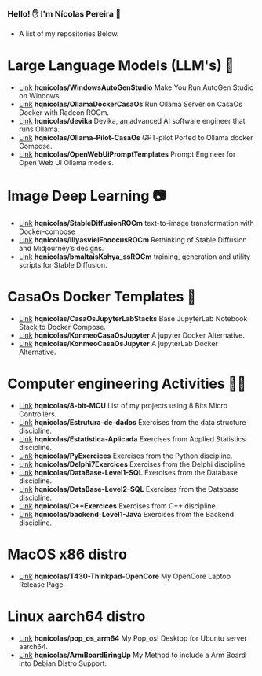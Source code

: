 ### Hello! ✋ I'm Nícolas Pereira 🍶

- A list of my repositories Below.
# Large Language Models (LLM's) 💬
- [Link](https://github.com/hqnicolas/WindowsAutoGenStudio) **hqnicolas/WindowsAutoGenStudio** Make You Run AutoGen Studio on Windows.
- [Link](https://github.com/hqnicolas/OllamaDockerCasaOs) **hqnicolas/OllamaDockerCasaOs** Run Ollama Server on CasaOs Docker with Radeon ROCm.
- [Link](https://github.com/hqnicolas/devika) **hqnicolas/devika** Devika, an advanced AI software engineer that runs Ollama.
- [Link](https://github.com/hqnicolas/Ollama-Pilot-CasaOs/tree/main) **hqnicolas/Ollama-Pilot-CasaOs** GPT-pilot Ported to Ollama docker Compose.
- [Link](https://github.com/hqnicolas/OpenWebUiPromptTemplates) **hqnicolas/OpenWebUiPromptTemplates** Prompt Engineer for Open Web Ui Ollama models.

# Image Deep Learning 📷
- [Link](https://github.com/hqnicolas/StableDiffusionROCm) **hqnicolas/StableDiffusionROCm** text-to-image transformation with Docker-compose
- [Link](https://github.com/hqnicolas/lllyasvielFooocusROCm/tree/main) **hqnicolas/lllyasvielFooocusROCm** Rethinking of Stable Diffusion and Midjourney’s designs.
- [Link](https://github.com/hqnicolas/bmaltaisKohya_ssROCm/tree/main) **hqnicolas/bmaltaisKohya_ssROCm** training, generation and utility scripts for Stable Diffusion.

# CasaOs Docker Templates 🐳
- [Link](https://github.com/hqnicolas/CasaOsJupyterLabStacks) **hqnicolas/CasaOsJupyterLabStacks** Base JupyterLab Notebook Stack to Docker Compose.
- [Link](https://github.com/hqnicolas/KonmeoCasaOsJupyter) **hqnicolas/KonmeoCasaOsJupyter** A jupyter Docker Alternative.
- [Link](https://github.com/hqnicolas/KonmeoCasaOsJupyterLab) **hqnicolas/KonmeoCasaOsJupyter** A jupyterLab Docker Alternative.

# Computer engineering Activities 🏋️‍♂️
- [Link](https://github.com/hqnicolas/8-bit-MCU) **hqnicolas/8-bit-MCU** List of my projects using 8 Bits Micro Controllers.
- [Link](https://github.com/hqnicolas/Estrutura-de-dados)  **hqnicolas/Estrutura-de-dados** Exercises from the data structure discipline.
- [Link](https://github.com/hqnicolas/Estatistica-Aplicada) **hqnicolas/Estatistica-Aplicada**  Exercises from Applied Statistics discipline.
- [Link](https://github.com/hqnicolas/PyExercices) **hqnicolas/PyExercices** Exercises from the Python discipline.
- [Link](https://github.com/hqnicolas/Delphi7Exercices) **hqnicolas/Delphi7Exercices** Exercises from the Delphi discipline.
- [Link](https://github.com/hqnicolas/DataBase-Level1-SQL) **hqnicolas/DataBase-Level1-SQL** Exercises from the Database discipline.
- [Link](https://github.com/hqnicolas/DataBase-Level2-SQL) **hqnicolas/DataBase-Level2-SQL** Exercises from the Database discipline.
- [Link](https://github.com/hqnicolas/C-Exercices) **hqnicolas/C++Exercices** Exercises from C++ discipline.
- [Link](https://github.com/hqnicolas/backend-Level1-Java) **hqnicolas/backend-Level1-Java**  Exercises from the Backend discipline.

# MacOS x86 distro  
- [Link](https://github.com/hqnicolas/T430-Thinkpad-OpenCore) **hqnicolas/T430-Thinkpad-OpenCore** My OpenCore Laptop Release Page.

# Linux aarch64 distro
- [Link](https://github.com/hqnicolas/pop_os_arm64/tree/main) **hqnicolas/pop_os_arm64** My Pop_os! Desktop for Ubuntu server aarch64.
- [Link](https://github.com/hqnicolas/ArmBoardBringUp) **hqnicolas/ArmBoardBringUp** My Method to include a Arm Board into Debian Distro Support.
